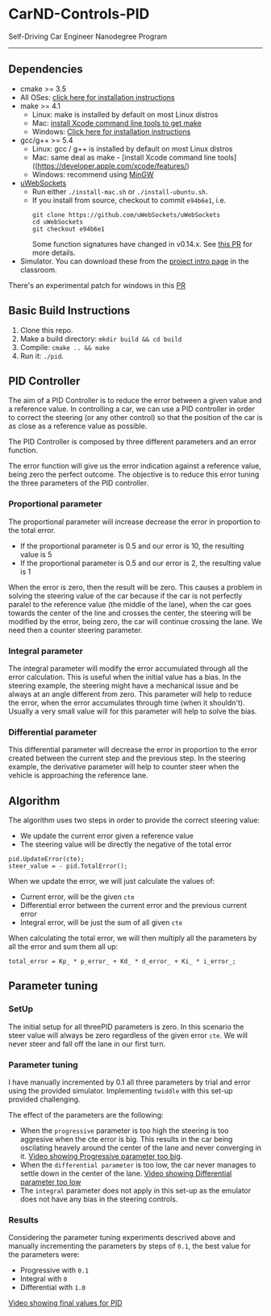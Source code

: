 # CarND-Controls-PID
Self-Driving Car Engineer Nanodegree Program

---

## Dependencies

* cmake >= 3.5
 * All OSes: [click here for installation instructions](https://cmake.org/install/)
* make >= 4.1
  * Linux: make is installed by default on most Linux distros
  * Mac: [install Xcode command line tools to get make](https://developer.apple.com/xcode/features/)
  * Windows: [Click here for installation instructions](http://gnuwin32.sourceforge.net/packages/make.htm)
* gcc/g++ >= 5.4
  * Linux: gcc / g++ is installed by default on most Linux distros
  * Mac: same deal as make - [install Xcode command line tools]((https://developer.apple.com/xcode/features/)
  * Windows: recommend using [MinGW](http://www.mingw.org/)
* [uWebSockets](https://github.com/uWebSockets/uWebSockets)
  * Run either `./install-mac.sh` or `./install-ubuntu.sh`.
  * If you install from source, checkout to commit `e94b6e1`, i.e.
    ```
    git clone https://github.com/uWebSockets/uWebSockets 
    cd uWebSockets
    git checkout e94b6e1
    ```
    Some function signatures have changed in v0.14.x. See [this PR](https://github.com/udacity/CarND-MPC-Project/pull/3) for more details.
* Simulator. You can download these from the [project intro page](https://github.com/udacity/self-driving-car-sim/releases) in the classroom.

There's an experimental patch for windows in this [PR](https://github.com/udacity/CarND-PID-Control-Project/pull/3)

## Basic Build Instructions

1. Clone this repo.
2. Make a build directory: `mkdir build && cd build`
3. Compile: `cmake .. && make`
4. Run it: `./pid`.

## PID Controller

The aim of a PID Controller is to reduce the error between a given value and a reference value. In controlling a car, we can use a PID controller in order to correct the steering (or any other control) so that the position of the car is as close as a reference value as possible.

The PID Controller is composed by three different parameters and an error function.

The error function will give us the error indication against a reference value, being zero the perfect outcome. The objective is to reduce this error tuning the three parameters of the PID controller.

### Proportional parameter
The proportional parameter will increase decrease the error in proportion to the total error. 
- If the proportional parameter is 0.5 and our error is 10, the resulting value is 5
- If the proportional parameter is 0.5 and our error is 2, the resulting value is 1

When the error is zero, then the result will be zero. This causes a problem in solving the steering value of the car because if the car is not perfectly paralel to the reference value (the middle of the lane), when the car goes towards the center of the line and crosses the center, the steering will be modified by the error, being zero, the car will continue crossing the lane. We need then a counter steering parameter.

### Integral parameter
The integral parameter will modify the error accumulated through all the error calculation. This is useful when the initial value has a bias. In the steering example, the steering might have a mechanical issue and be always at an angle different from zero. This parameter will help to reduce the error, when the error accumulates through time (when it shouldn't). Usually a very small value will for this parameter will help to solve the bias.

### Differential parameter
This differential parameter will decrease the error in proportion to the error created between the current step and the previous step. In the steering example, the derivative parameter will help to counter steer when the vehicle is approaching the reference lane.

## Algorithm

The algorithm uses two steps in order to provide the correct steering value:
- We update the current error given a reference value
- The steering value will be directly the negative of the total error

```
pid.UpdateError(cte);
steer_value = - pid.TotalError();
```

When we update the error, we will just calculate the values of:
- Current error, will be the given `cte`
- Differential error between the current error and the previous current error
- Integral error, will be just the sum of all given `cte`

When calculating the total error, we will then multiply all the parameters by all the error and sum them all up:

```=
total_error = Kp_ * p_error_ + Kd_ * d_error_ + Ki_ * i_error_;
```

## Parameter tuning

### SetUp

The initial setup for all threePID parameters is zero. In this scenario the steer value will always be zero regardless of the given error `cte`. We will never steer and fall off the lane in our first turn.

### Parameter tuning

I have manually incremented by 0.1 all three parameters by trial and error using the provided simulator. Implementing `twiddle` with this set-up provided challenging.

The effect of the parameters are the following:
- When the `progressive` parameter is too high the steering is too aggresive when the cte error is big. This results in the car being oscilating heavely around the center of the lane and never converging in it. [Video showing Progressive parameter too big](https://youtu.be/g_G-uj-I91k).
- When the `differential parameter` is too low, the car never manages to settle down in the center of the lane. [Video showing Differential parameter too low](https://youtu.be/gkp1eTPw_Vc)
- The `integral` parameter does not apply in this set-up as the emulator does not have any bias in the steering controls.

### Results

Considering the parameter tuning experiments descrived above and manually incrementing the parameters by steps of `0.1`, the best value for the parameters were:
- Progressive with `0.1`
- Integral with `0`
- Differential with `1.0`

[Video showing final values for PID](https://youtu.be/Gr-nhjVis_E)